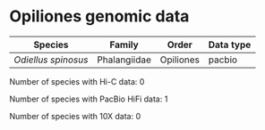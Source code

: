 # Opiliones genomic data

| Species | Family | Order | Data type |
| -- | --- | --- | --- |
| *Odiellus spinosus* | Phalangiidae | Opiliones | pacbio |

Number of species with Hi-C data: 0

Number of species with PacBio HiFi data: 1

Number of species with 10X data: 0
